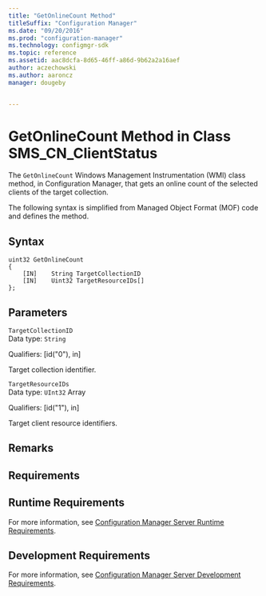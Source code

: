 ```yaml
---
title: "GetOnlineCount Method"
titleSuffix: "Configuration Manager"
ms.date: "09/20/2016"
ms.prod: "configuration-manager"
ms.technology: configmgr-sdk
ms.topic: reference
ms.assetid: aac8dcfa-8d65-46ff-a86d-9b62a2a16aef
author: aczechowski
ms.author: aaroncz
manager: dougeby


---
```

# GetOnlineCount Method in Class SMS_CN_ClientStatus
The `GetOnlineCount` Windows Management Instrumentation (WMI) class method, in Configuration Manager, that gets an online count of the selected clients of the target collection.  

 The following syntax is simplified from Managed Object Format (MOF) code and defines the method.  

## Syntax  

```  
uint32 GetOnlineCount  
{  
    [IN]    String TargetCollectionID  
    [IN]    Uint32 TargetResourceIDs[]  
};  
```  

## Parameters  
 `TargetCollectionID`  
 Data type: `String`  

 Qualifiers: [id("0"), in]  

 Target collection identifier.  

 `TargetResourceIDs`  
 Data type: `UInt32` Array  

 Qualifiers: [id("1"), in]  

 Target client resource identifiers.  

## Remarks  

## Requirements  

## Runtime Requirements  
 For more information, see [Configuration Manager Server Runtime Requirements](../../../../../develop/core/reqs/server-runtime-requirements.md).  

## Development Requirements  
 For more information, see [Configuration Manager Server Development Requirements](../../../../../develop/core/reqs/server-development-requirements.md).
